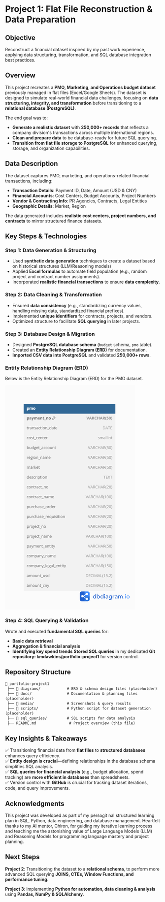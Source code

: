 
# **Project 1: Flat File Reconstruction & Data Preparation**

## **Objective**
Reconstruct a financial dataset inspired by my past work experience, applying data structuring, transformation, and SQL database integration best practices.  

## **Overview**  
This project recreates a **PMO, Marketing, and Operations budget dataset** previously managed in flat files (Excel/Google Sheets). The dataset is designed to simulate real-world financial data challenges, focusing on **data structuring, integrity, and transformation** before transitioning to a **relational database (PostgreSQL)**.

The end goal was to:
- **Generate a realistic dataset** with **250,000+ records** that reflects a company division's transactions across multiple international regions.
- **Clean and prepare data** to be database-ready for future SQL querying.
- **Transition from flat file storage to PostgreSQL** for enhanced querying, storage, and organization capabilities.


## **Data Description**
The dataset captures PMO, marketing, and operations-related financial transactions, including:
- **Transaction Details**: Payment ID, Date, Amount (USD & CNY)
- **Financial Accounts**: Cost Centers, Budget Accounts, Project Numbers
- **Vendor & Contracting Info**: PR Agencies, Contracts, Legal Entities
- **Geographic Details**: Market, Region

The data generated includes **realistic cost centers, project numbers, and contracts** to mirror structured finance datasets.


## **Key Steps & Technologies**
### **Step 1: Data Generation & Structuring**
- Used **synthetic data generation** techniques to create a dataset based on historical structures (LLM/Reasoning models)  
- Applied **Excel formulas** to automate field population (e.g., random project and contract number assignments).  
- Incorporated **realistic financial transactions** to ensure **data complexity**.

### **Step 2: Data Cleaning & Transformation**
- Ensured **data consistency** (e.g., standardizing currency values, handling missing data, standardized financial prefixes).  
- Implemented **unique identifiers** for contracts, projects, and vendors.  
- Optimized structure to facilitate **SQL querying** in later projects.

### **Step 3: Database Design & Migration**
- Designed **PostgreSQL database schema** (`budget` schema, `pmo` table).  
- Created an **Entity Relationship Diagram (ERD)** for documentation.  
- **Imported CSV data into PostgreSQL** and validated **250,000+ rows**.

### Entity Relationship Diagram (ERD)
Below is the Entity Relationship Diagram (ERD) for the PMO dataset.

![ERD - PMO Table](media/screenshots/erd.pmo.png)

### **Step 4: SQL Querying & Validation**
Wrote and executed **fundamental SQL queries** for:  
   - **Basic data retrieval**
   - **Aggregation & financial analysis**
   - **Identifying key spend trends**
**Stored SQL queries** in my dedicated **Git repository: kmdawkins/portfolio-project1** for version control.


## **Repository Structure**
```
📂 portfolio-project1
 ├── 📂 diagrams/            # ERD & schema design files (placeholder)
 ├── 📂 docs/                # Documentation & planning files (placeholder)
 ├── 📂 media/               # Screenshots & query results
 ├── 📂 scripts/             # Python script for dataset generation (placeholder)
 ├── 📂 sql_queries/         # SQL scripts for data analysis
 ├── README.md               # Project overview (this file)
```

## **Key Insights & Takeaways**
✅ Transitioning financial data from **flat files** to **structured databases** enhances query efficiency.  
✅ **Entity design is crucial**—defining relationships in the database schema simplifies SQL analysis.  
✅ **SQL queries for financial analysis** (e.g., budget allocation, spend tracking) are **more efficient in databases** than spreadsheets.  
✅ Version control with **GitHub** is crucial for tracking dataset iterations, code, and query improvements.  


## **Acknowledgments**
This project was developed as part of my persogit nal structured learning plan in SQL, Python, data engineering, and database management. Heartfelt thanks to my AI mentor, Chiron, for guiding my iterative learning process and teaching me the astonishing value of Large Language Models (LLM) and Reasoning Models for programming language mastery and project planning.


## **Next Steps**
**Project 2**: Transitioning the dataset to a **relational schema**, to perform more advanced SQL querying **JOINS, CTEs, Window Functions, and performance tuning**.  

**Project 3**: Implementing **Python for automation, data cleaning & analysis** using **Pandas, NumPy & SQLAlchemy**.